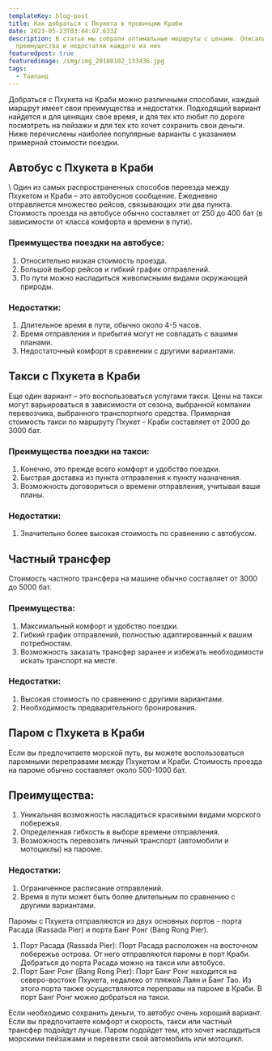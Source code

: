 ```yaml
---
templateKey: blog-post
title: Как добраться с Пхукета в провинцию Краби
date: 2023-05-23T03:44:07.633Z
description: В статье мы собрали оптимальные маршруты с ценами. Описали все
  преимущества и недостатки каждого из них
featuredpost: true
featuredimage: /img/img_20180102_133436.jpg
tags:
  - Таиланд
---
```

Добраться с Пхукета на Краби можно различными способами, каждый маршрут имеет свои преимущества и недостатки. Подходящий вариант найдется и для ценящих свое время, и для тех кто любит по дороге посмотреть на пейзажи и для тех кто хочет сохранить свои деньги.  Ниже перечислены наиболее популярные варианты с указанием примерной стоимости поездки.

## Автобус с Пхукета в Краби

\    Один из самых распространенных способов переезда между Пхукетом и Краби – это автобусное сообщение. Ежедневно отправляется множество рейсов, связывающих эти два пункта. Стоимость проезда на автобусе обычно составляет от 250 до 400 бат (в зависимости от класса комфорта и времени в пути).

### Преимущества поездки на автобусе:

1.  Относительно низкая стоимость проезда.
2. Большой выбор рейсов и гибкий график отправлений.
3. По пути можно насладиться живописными видами окружающей природы.

### Недостатки:

1. Длительное время в пути, обычно около 4-5 часов. 
2. Время отправления и прибытия могут не совпадать с вашими планами. 
3. Недостаточный комфорт в сравнении с другими вариантами.

## Такси с Пхукета в Краби

Еще один вариант – это воспользоваться услугами такси. Цены на такси могут варьироваться в зависимости от сезона, выбранной компании перевозчика, выбранного транспортного средства. Примерная стоимость такси по маршруту Пхукет - Краби составляет от 2000 до 3000 бат. 

### Преимущества поездки на такси:

1. Конечно, это прежде всего комфорт и удобство поездки. 
2. Быстрая доставка из пункта отправления к пункту назначения. 
3. Возможность договориться о времени отправления, учитывая ваши планы.

### Недостатки:

1. Значительно более высокая стоимость по сравнению с автобусом.

## Частный трансфер

Стоимость частного трансфера на машине обычно составляет от 3000 до 5000 бат. 

### Преимущества:

1. Максимальный комфорт и удобство поездки.
2. Гибкий график отправлений, полностью адаптированный к вашим потребностям. 
3. Возможность заказать трансфер заранее и избежать необходимости искать транспорт на месте.

### Недостатки:

1. Высокая стоимость по сравнению с другими вариантами. 
2. Необходимость предварительного бронирования.

## Паром с Пхукета в Краби

Если вы предпочитаете морской путь, вы можете воспользоваться паромными переправами между Пхукетом и Краби. Стоимость проезда на пароме обычно составляет около 500-1000 бат. 

## Преимущества:

1. Уникальная возможность насладиться красивыми видами морского побережья. 
2. Определенная гибкость в выборе времени отправления. 
3. Возможность перевозить личный транспорт (автомобили и мотоциклы) на пароме.

### Недостатки:

1. Ограниченное расписание отправлений. 
2. Время в пути может быть более длительным по сравнению с другими вариантами. 

Паромы с Пхукета отправляются из двух основных портов - порта Расада (Rassada Pier) и порта Банг Ронг (Bang Rong Pier). 

1. Порт Расада (Rassada Pier): Порт Расада расположен на восточном побережье острова. От него отправляются паромы в порт Краби. Добраться до порта Расада можно на такси или автобусе.
2. Порт Банг Ронг (Bang Rong Pier): Порт Банг Ронг находится на северо-востоке Пхукета, недалеко от пляжей Лаян и Банг Тао. Из этого порта также осуществляются переправы на пароме в Краби. В порт Банг Ронг можно добраться на такси.

Если необходимо сохранить деньги, то автобус очень хороший вариант. Если вы предпочитаете комфорт и скорость, такси или частный трансфер подойдут лучше. Паром подойдет тем, кто хочет насладиться морскими пейзажами и перевезти свой автомобиль или мотоцикл.